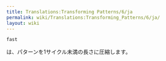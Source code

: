 ```yaml
---
title: Translations:Transforming Patterns/6/ja
permalink: wiki/Translations:Transforming_Patterns/6/ja/
layout: wiki
---
```


``` haskell
fast
```

は、パターンを1サイクル未満の長さに圧縮します。
